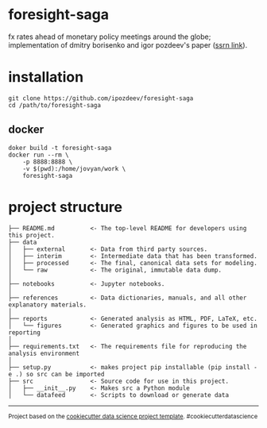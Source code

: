 # foresight-saga

fx rates ahead of monetary policy meetings around the globe; implementation of dmitry borisenko and igor pozdeev's paper ([ssrn link](https://papers.ssrn.com/sol3/papers.cfm?abstract_id=2983043)).

# installation

```
git clone https://github.com/ipozdeev/foresight-saga
cd /path/to/foresight-saga
```

## docker
```
doker build -t foresight-saga
docker run --rm \
    -p 8888:8888 \
    -v $(pwd):/home/jovyan/work \
    foresight-saga
```

# project structure

    ├── README.md          <- The top-level README for developers using this project.
    ├── data
    │   ├── external       <- Data from third party sources.
    │   ├── interim        <- Intermediate data that has been transformed.
    │   ├── processed      <- The final, canonical data sets for modeling.
    │   └── raw            <- The original, immutable data dump.
    │
    ├── notebooks          <- Jupyter notebooks.
    │
    ├── references         <- Data dictionaries, manuals, and all other explanatory materials.
    │
    ├── reports            <- Generated analysis as HTML, PDF, LaTeX, etc.
    │   └── figures        <- Generated graphics and figures to be used in reporting
    │
    ├── requirements.txt   <- The requirements file for reproducing the analysis environment
    │
    ├── setup.py           <- makes project pip installable (pip install -e .) so src can be imported
    ├── src                <- Source code for use in this project.
    │   ├── __init__.py    <- Makes src a Python module
    │   └── datafeed       <- Scripts to download or generate data

--------

<p><small>Project based on the <a target="_blank" href="https://drivendata.github.io/cookiecutter-data-science/">cookiecutter data science project template</a>. #cookiecutterdatascience</small></p>
